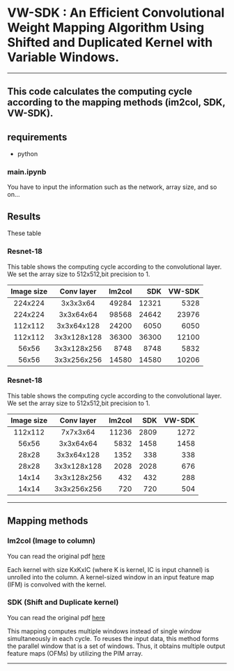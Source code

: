 # VW-SDK : An Efficient Convolutional Weight Mapping Algorithm Using Shifted and Duplicated Kernel with Variable Windows.
---

## This code calculates the computing cycle according to the mapping methods (im2col, SDK, VW-SDK).
## requirements
+ python

### main.ipynb
You have to input the information such as the network, array size, and so on...

## Results
These table

### Resnet-18
This table shows the computing cycle according to the convolutional layer.
We set the array size to 512x512,bit precision to 1.

| Image size | Conv layer | Im2col | SDK | VW-SDK |
|:---:|:---:|---:|---:|---:|
| 224x224 | 3x3x3x64 | 49284 | 12321 | 5328 |
| 224x224 | 3x3x64x64 | 98568 | 24642 | 23976 |
| 112x112 | 3x3x64x128 | 24200 | 6050 | 6050 |
| 112x112 | 3x3x128x128 | 36300 | 36300 | 12100 |
| 56x56 | 3x3x128x256 | 8748 | 8748 | 5832 |
| 56x56 | 3x3x256x256 | 14580 | 14580 | 10206 |


### Resnet-18
This table shows the computing cycle according to the convolutional layer.
We set the array size to 512x512,bit precision to 1.

| Image size | Conv layer | Im2col | SDK | VW-SDK |
|:---:|:---:|---:|---:|---:|
| 112x112 | 7x7x3x64 | 11236 | 2809 | 1272 |
| 56x56 | 3x3x64x64 | 5832 | 1458 | 1458 |
| 28x28 | 3x3x64x128 | 1352 | 338 | 338 |
| 28x28 | 3x3x128x128 | 2028 | 2028 | 676 |
| 14x14 | 3x3x128x256 | 432 | 432 | 288 |
| 14x14 | 3x3x256x256 | 720 | 720 | 504 |

---
## Mapping methods

### Im2col (Image to column)
You can read the original pdf [here](https://dl.acm.org/doi/10.1145/2964284.2967243)

Each kernel with size KxKxIC (where K is kernel, IC is input channel) is unrolled into the column. A kernel-sized window in an input feature map (IFM) is convolved with the kernel.


### SDK (Shift and Duplicate kernel)
You can read the original pdf [here](https://ieeexplore.ieee.org/document/9104658)

This mapping computes multiple windows instead of single window simultaneously in each cycle. To reuses the input data, this method forms the parallel window that is a set of windows. Thus, it obtains multiple output feature maps (OFMs) by utilizing the PIM array.

<!-- ### VW-SDK
 -->
---

<!-- This is a normal paragraph: -->

<!--     this is a code -->
  
<!-- end code block -->
